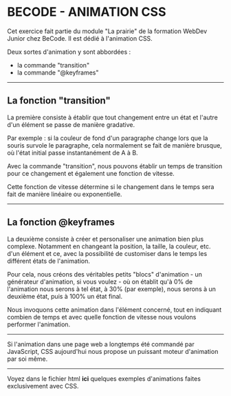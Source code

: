 # BECODE - ANIMATION CSS

Cet exercice fait partie du module "La prairie" de la formation WebDev Junior chez BeCode. Il est dédié à l'animation CSS.

Deux sortes d'animation y sont abbordées :
* la commande "transition"
* la commande "@keyframes"

---

## La fonction "transition"
La première consiste à établir que tout changement entre un état et l'autre d'un élément se passe de manière gradative.

Par exemple : si la couleur de fond d'un paragraphe change lors que la souris survole le paragraphe, cela normalement se fait de manière brusque, où l'état initial passe instantanément de A à B.

Avec la commande "transition", nous pouvons établir un temps de transition pour ce changement et également une fonction de vitesse.

Cette fonction de vitesse détermine si le changement dans le temps sera fait de manière linéaire ou exponentielle.

---
## La fonction @keyframes

La deuxième consiste à créer et personaliser une animation bien plus complexe. Notamment en changeant la position, la taille, la couleur, etc. d'un élément et ce, avec la possibilité de customiser dans le temps les différent états de l'animation.

Pour cela, nous créons des véritables petits "blocs" d'animation - un générateur d'animation, si vous voulez - où on établit qu'à 0% de l'animation nous serons à tel état, à 30% (par exemple), nous serons à un deuxième état, puis à 100% un état final.

Nous invoquons cette animation dans l'élément concerné, tout en indiquant combien de temps et avec quelle fonction de vitesse nous voulons performer l'animation.

---

Si l'animation dans une page web a longtemps été commandé par JavaScript, CSS aujourd'hui nous propose un puissant moteur d'animation par soi même. 

---

Voyez dans le fichier html **ici** quelques exemples d'animations faites exclusivement avec CSS.